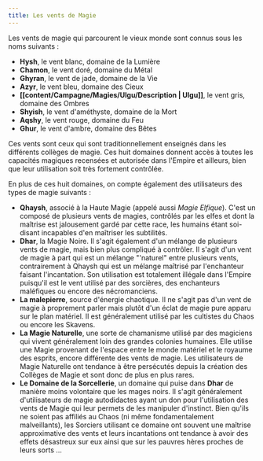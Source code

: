 ```yaml
---
title: Les vents de Magie
---
```

Les vents de magie qui parcourent le vieux monde sont connus sous les noms suivants :

- **Hysh**, le vent blanc, domaine de la Lumière
- **Chamon**, le vent doré, domaine du Métal
- **Ghyran**, le vent de jade, domaine de la Vie
- **Azyr**, le vent bleu, domaine des Cieux
- **[[content/Campagne/Magies/Ulgu/Description | Ulgu]]**, le vent gris, domaine des Ombres
- **Shyish**, le vent d'améthyste, domaine de la Mort
- **Aqshy**, le vent rouge, domaine du Feu
- **Ghur**, le vent d'ambre, domaine des Bêtes

Ces vents sont ceux qui sont traditionnellement enseignés dans les différents collèges de magie. Ces huit domaines donnent accès à toutes les capacités magiques recensées et autorisée dans l'Empire et ailleurs, bien que leur utilisation soit très fortement contrôlée.

En plus de ces huit domaines, on compte également des utilisateurs des types de magie suivants :
- **Qhaysh**, associé à la Haute Magie (appelé aussi *Magie Elfique*). C'est un composé de plusieurs vents de magies, contrôlés par les elfes et dont la maîtrise est jalousement gardé par cette race, les humains étant soi-disant incapables d'en maîtriser les subtilités.
- **Dhar**, la Magie Noire. Il s'agit également d'un mélange de plusieurs vents de magie, mais bien plus compliqué à contrôler. Il s'agit d'un vent de magie à part qui est un mélange "'naturel" entre plusieurs vents, contrairement à Qhaysh qui est un mélange maîtrisé par l'enchanteur faisant l'incantation. Son utilisation est totalement illégale dans l'Empire puisqu'il est le vent utilisé par des sorcières, des enchanteurs maléfiques ou encore des nécromanciens.
- **La malepierre**, source d'énergie chaotique. Il ne s'agit pas d'un vent de magie à proprement parler mais plutôt d'un éclat de magie pure apparu sur le plan matériel. Il est généralement utilisé par les cultistes du Chaos ou encore les Skavens.
- **La Magie Naturelle**, une sorte de chamanisme utilisé par des magiciens qui vivent généralement loin des grandes colonies humaines. Elle utilise une Magie provenant de l'espace entre le monde matériel et le royaume des esprits, encore différente des vents de magie. Les utilisateurs de Magie Naturelle ont tendance à être persécutés depuis la création des Collèges de Magie et sont donc de plus en plus rares.
- **Le Domaine de la Sorcellerie**, un domaine qui puise dans **Dhar** de manière moins volontaire que les mages noirs. Il s'agit généralement d'utilisateurs de magie autodidactes ayant un don pour l'utilisation des vents de Magie qui leur permets de les manipuler d'instinct. Bien qu'ils ne soient pas affiliés au Chaos (ni même fondamentalement malveillants), les Sorciers utilisant ce domaine ont souvent une maîtrise approximative des vents et leurs incantations ont tendance à avoir des effets désastreux sur eux ainsi que sur les pauvres hères proches de leurs sorts ...

